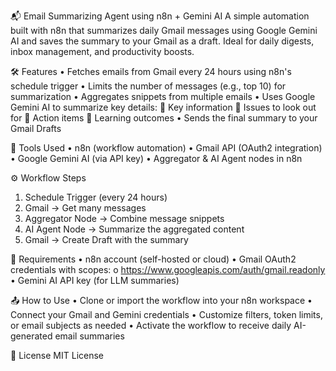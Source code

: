 📬 Email Summarizing Agent using n8n + Gemini AI
A simple automation built with n8n that summarizes daily Gmail messages using Google Gemini AI and saves the summary to your Gmail as a draft. 
Ideal for daily digests, inbox management, and productivity boosts.

🛠️ Features
•	Fetches emails from Gmail every 24 hours using n8n's schedule trigger
•	Limits the number of messages (e.g., top 10) for summarization
•	Aggregates snippets from multiple emails
•	Uses Google Gemini AI to summarize key details:
    	Key information
    	Issues to look out for
    	Action items
    	Learning outcomes
•	Sends the final summary to your Gmail Drafts

🧩 Tools Used
•	n8n (workflow automation)
•	Gmail API (OAuth2 integration)
•	Google Gemini AI (via API key)
•	Aggregator & AI Agent nodes in n8n

⚙️ Workflow Steps
1.	Schedule Trigger (every 24 hours)
2.	Gmail → Get many messages
3.	Aggregator Node → Combine message snippets
4.	AI Agent Node → Summarize the aggregated content
5.	Gmail → Create Draft with the summary

🔐 Requirements
•	n8n account (self-hosted or cloud)
•	Gmail OAuth2 credentials with scopes:
   o	https://www.googleapis.com/auth/gmail.readonly
•	Gemini AI API key (for LLM summaries)

📤 How to Use
•	Clone or import the workflow into your n8n workspace
•	Connect your Gmail and Gemini credentials
•	Customize filters, token limits, or email subjects as needed
•	Activate the workflow to receive daily AI-generated email summaries

📝 License
MIT License

